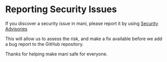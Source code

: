# Reporting Security Issues

If you discover a security issue in mani, please report it by using [Security Advisories](https://github.com/AnWeber/vscode-mani/security/advisories)

This will allow us to assess the risk, and make a fix available before we add a
bug report to the GitHub repository.

Thanks for helping make mani safe for everyone.
